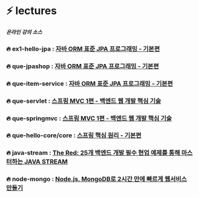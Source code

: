# ⚡ lectures
**_온라인 강의 소스_**

### 🔥 ex1-hello-jpa : [자바 ORM 표준 JPA 프로그래밍 - 기본편](https://www.inflearn.com/course/ORM-JPA-Basic/dashboard)
### 🔥 que-jpashop : [자바 ORM 표준 JPA 프로그래밍 - 기본편](https://www.inflearn.com/course/ORM-JPA-Basic/dashboard)
### 🔥 que-item-service : [자바 ORM 표준 JPA 프로그래밍 - 기본편](https://www.inflearn.com/course/ORM-JPA-Basic/dashboard)
### 🔥 que-servlet : [스프링 MVC 1편 - 백엔드 웹 개발 핵심 기술](https://www.inflearn.com/course/%EC%8A%A4%ED%94%84%EB%A7%81-mvc-1)
### 🔥 que-springmvc : [스프링 MVC 1편 - 백엔드 웹 개발 핵심 기술](https://www.inflearn.com/course/%EC%8A%A4%ED%94%84%EB%A7%81-mvc-1)
### 🔥 que-hello-core/core : [스프링 핵심 원리 - 기본편](https://www.inflearn.com/course/%EC%8A%A4%ED%94%84%EB%A7%81-%ED%95%B5%EC%8B%AC-%EC%9B%90%EB%A6%AC-%EA%B8%B0%EB%B3%B8%ED%8E%B8)
### 🔥 java-stream : [The Red: 25개 백엔드 개발 필수 현업 예제를 통해 마스터하는 JAVA STREAM](https://fastcampus.co.kr/dev_red_lsh)
### 🔥 node-mongo : [Node.js, MongoDB로 2시간 만에 빠르게 웹서비스 만들기](https://codingapple.com/course/node-express-mongodb-server/)
